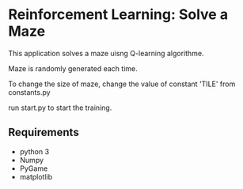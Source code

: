 # Reinforcement Learning: Solve a Maze
This application solves a maze uisng Q-learning algorithme.

Maze is randomly generated each time.

To change the size of maze, change the value of constant 'TILE' from constants.py

run start.py to start the training.

## Requirements
- python 3
- Numpy
- PyGame
- matplotlib

